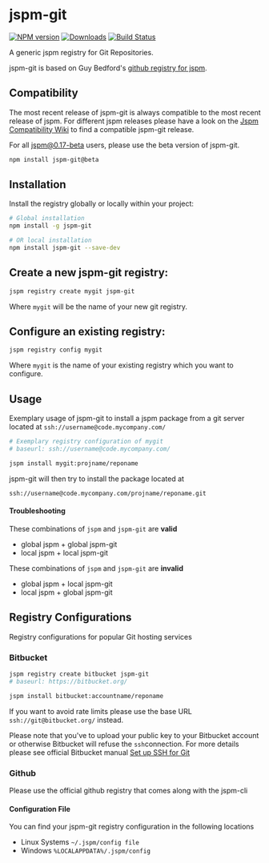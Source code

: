 jspm-git
==========

[![NPM version][npm-image]][npm-url] [![Downloads][downloads-image]][npm-url] [![Build Status][travis-image]][travis-url]

A generic jspm registry for Git Repositories.

jspm-git is based on Guy Bedford's [github registry for jspm](https://github.com/jspm/github/).

## Compatibility
The most recent release of jspm-git is always compatible to the most recent release of jspm. For different jspm releases please have a look on the [Jspm Compatibility Wiki](https://github.com/Orbs/jspm-git/wiki/Jspm-Compatibility) to find a compatible jspm-git release.

For all jspm@0.17-beta users, please use the beta version of jspm-git.

```bash
npm install jspm-git@beta
```

## Installation

Install the registry globally or locally within your project:

```bash
# Global installation
npm install -g jspm-git

# OR local installation
npm install jspm-git --save-dev

```

## Create a new jspm-git registry:

```bash
jspm registry create mygit jspm-git
```
Where `mygit` will be the name of your new git registry.

## Configure an existing registry:

```bash
jspm registry config mygit
```
Where `mygit` is the name of your existing registry which you want to configure.


## Usage
Exemplary usage of jspm-git to install a jspm package from a git server located at `ssh://username@code.mycompany.com/`

```bash
# Exemplary registry configuration of mygit
# baseurl: ssh://username@code.mycompany.com/

jspm install mygit:projname/reponame
```

jspm-git will then try to install the package located at
```
ssh://username@code.mycompany.com/projname/reponame.git
```
#### Troubleshooting
These combinations of `jspm` and `jspm-git` are **valid**
* global jspm + global jspm-git
* local jspm + local jspm-git

These combinations of `jspm` and `jspm-git` are **invalid**
* global jspm + local jspm-git
* local jspm + global jspm-git


## Registry Configurations
Registry configurations for popular Git hosting services
### Bitbucket
```bash
jspm registry create bitbucket jspm-git
# baseurl: https://bitbucket.org/

jspm install bitbucket:accountname/reponame
```

If you want to avoid rate limits please use the base URL `ssh://git@bitbucket.org/` instead.

Please note that you've to upload your public key to your Bitbucket account or otherwise Bitbucket will refuse the `ssh`connection. For more details please see official Bitbucket manual [Set up SSH for Git](https://confluence.atlassian.com/display/BITBUCKET/Set+up+SSH+for+Git)
### Github
Please use the official github registry that comes along with the jspm-cli

#### Configuration File
You can find your jspm-git registry configuration in the following locations
* Linux Systems `~/.jspm/config file`
* Windows `%LOCALAPPDATA%/.jspm/config`

[travis-url]: https://travis-ci.org/Orbs/jspm-git
[travis-image]: https://travis-ci.org/Orbs/jspm-git.svg?branch=master

[downloads-image]: http://img.shields.io/npm/dm/jspm-git.svg
[npm-url]: https://npmjs.org/package/jspm-git
[npm-image]: http://img.shields.io/npm/v/jspm-git.svg

